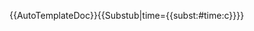 <noinclude>{{AutoTemplateDoc}}</noinclude>{{Substub|time={{<includeonly>subst:</includeonly>#time:c}}}}